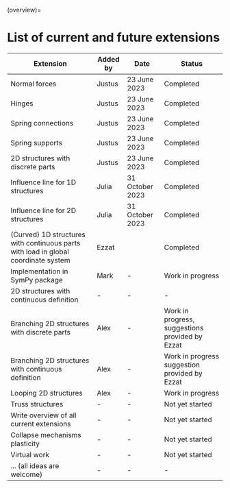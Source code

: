 (overview)=
# List of current and future extensions


|    Extension                                    |     Added by           |     Date               |     Status                       |
|-------------------------------------------------|------------------------|------------------------|----------------------------------|
|     Normal forces                               |     Justus             |     23 June 2023       |     Completed                    |
|     Hinges                                      |     Justus             |     23 June 2023       |     Completed                    |
|     Spring connections                          |     Justus             |     23 June 2023       |     Completed                    |
|     Spring supports                             |     Justus             |     23 June 2023       |     Completed                    |
|     2D structures with discrete parts           |     Justus             |     23 June 2023       |     Completed                    |
|     Influence line for 1D structures            |     Julia              |     31 October 2023    |     Completed                    |
|     Influence line for 2D structures            |     Julia              |     31 October 2023    |     Completed                    |
|     (Curved) 1D structures with continuous parts with load in global coordinate system          |     Ezzat              |             |     Completed |
|     Implementation in SymPy package             |     Mark               |     -                  |     Work in progress             |
|     2D structures with continuous definition     |     -                 |     -                  |     -             |
|     Branching 2D structures with discrete parts  |     Alex                  |     -                  |     Work in progress, suggestions provided by Ezzat |
|     Branching 2D structures with continuous definition  |   Alex                  |     -                  |     Work in progress suggestion provided by Ezzat |
|     Looping 2D structures                       |     Alex                  |     -                  |     Work in progress              |
|     Truss structures                            |     -                  |     -                  |     Not yet started              |
|     Write overview of all current extensions    |     -                  |     -                  |     Not yet started              |
|     Collapse mechanisms plasticity              |     -                  |     -                  |     Not yet started              |
|     Virtual work                                |     -                  |     -                  |     Not yet started              |
|     ... (all ideas are welcome)                 |     -                  |     -                  |     -                            |